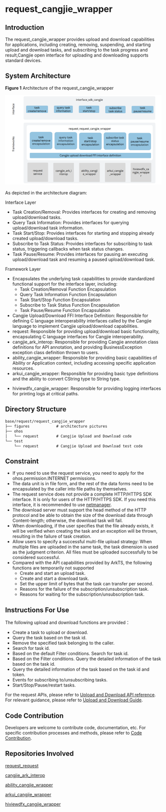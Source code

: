 # request_cangjie_wrapper

## Introduction

The request_cangjie_wrapper provides upload and download capabilities for applications, including creating, removing, suspending, and starting upload and download tasks, and subscribing to the task progress and result,Cangjie open interface for uploading and downloading supports standard devices.

## System Architecture

**Figure 1** Architecture of the request_cangjie_wrapper

!["Architecture of the request_cangjie_wrapper"](figures/request_cangjie_wrapper_architecture_en.png )

As depicted in the architecture diagram:

Interface Layer

- Task Creation/Removal: Provides interfaces for creating and removing upload/download tasks.
- Query Task Information: Provides interfaces for querying upload/download task information.
- Task Start/Stop: Provides interfaces for starting and stopping already created upload/download tasks.
- Subscribe to Task Status: Provides interfaces for subscribing to task status, triggering callbacks when task status changes.
- Task Pause/Resume: Provides interfaces for pausing an executing upload/download task and resuming a paused upload/download task.

Framework Layer

- Encapsulates the underlying task capabilities to provide standardized functional support for the interface layer, including:
  - Task Creation/Removal Function Encapsulation
  - Query Task Information Function Encapsulation
  - Task Start/Stop Function Encapsulation
  - Subscribe to Task Status Function Encapsulation
  - Task Pause/Resume Function Encapsulation
- Cangjie Upload/Download FFI Interface Definition: Responsible for defining C language interoperability interfaces called by the Cangjie language to implement Cangjie upload/download capabilities.
- request: Responsible for providing upload/download basic functionality, encapsulating C language interfaces for Cangjie interoperability.
- cangjie_ark_interop: Responsible for providing Cangjie annotation class definitions for API annotation, and providing BusinessException exception class definition thrown to users.
- ability_cangjie_wrapper: Responsible for providing basic capabilities of Ability or Application context, including accessing specific application resources.
- arkui_cangjie_wrapper: Responsible for providing basic type definitions and the ability to convert CString type to String type.
* hiviewdfx_cangjie_wrapper: Responsible for providing logging interfaces for printing logs at critical paths.

## Directory Structure

```
base/request/request_cangjie_wrapper
├── figures            # architecture pictures           
├── ohos
│   └── request        # Cangjie Upload and Download code          
└── test
    └── request        # Cangjie Upload and Download test code
```

## Constraint

- If you need to use the request service, you need to apply for the ohos.permission.INTERNET permissions.
- The data unit is in file form, and the rest of the data forms need to be encapsulated by the caller into file paths by themselves.
- The request service does not provide a complete HTTP/HTTPS SDK interface. It is only for users of the HTTP/HTTPS SDK. If you need this interface, it is recommended to use [netmanager](https://gitcode.com/openharmony-sig/netmanager_netmanager_cangjie_wrapper).
- The download server must support the head method of the HTTP protocol and be able to obtain the size of the download data through Content-length; otherwise, the download task will fail.
- When downloading, if the user specifies that the file already exists, it will be verified when creating the task and an exception will be thrown, resulting in the failure of task creation.
- Allow users to specify a successful multi-file upload strategy: When multiple files are uploaded in the same task, the task dimension is used as the judgment criterion. All files must be uploaded successfully to be considered successful.
- Compared with the API capabilities provided by ArkTS, the following functions are temporarily not supported
  - Create and start an upload task.
  - Create and start a download task.
  - Set the upper limit of bytes that the task can transfer per second.
  - Reasons for the failure of the subscription/unsubscription task.
  - Reasons for waiting for the subscription/unsubscription task.

## Instructions For Use

The following upload and download functions are provided：

- Create a task to upload or download.
- Query the task based on the task id.
- Remove the specified task belonging to the caller.
- Search for task id.
- Based on the default Filter conditions. Search for task id.
- Based on the Filter conditions. Query the detailed information of the task based on the task id.
- Query the detailed information of the task based on the task id and token.
- Events for subscribing to/unsubscribing tasks.
- Start/Stop/Pause/restart tasks.

For the request APIs, please refer to [Upload and Download API reference](https://gitcode.com/openharmony-sig/arkcompiler_cangjie_ark_interop/blob/master/doc/API_Reference/source_en/apis/BasicServicesKit/cj-apis-request-agent.md). For relevant guidance, please refer to [Upload and Download Guide](https://gitcode.com/openharmony-sig/arkcompiler_cangjie_ark_interop/blob/master/doc/Dev_Guide/source_en/basic-services/request/cj-app-file-upload-download.md).

## Code Contribution

Developers are welcome to contribute code, documentation, etc. For specific contribution processes and methods, please refer to [Code Contribution](https://gitcode.com/openharmony/docs/blob/master/en/contribute/code-contribution.md).

## Repositories Involved

[request_request](https://gitcode.com/openharmony/request_request/blob/master/README.md)

[cangjie_ark_interop](https://gitcode.com/openharmony-sig/arkcompiler_cangjie_ark_interop/blob/master/README.md)

[ability_cangjie_wrapper](https://gitcode.com/openharmony-sig/ability_ability_cangjie_wrapper/blob/master/README.md)

[arkui_cangjie_wrapper](https://gitcode.com/openharmony-sig/arkui_arkui_cangjie_wrapper/blob/master/README.md)

[hiviewdfx_cangjie_wrapper](https://gitcode.com/openharmony-sig/hiviewdfx_hiviewdfx_cangjie_wrapper/blob/master/README.md)
